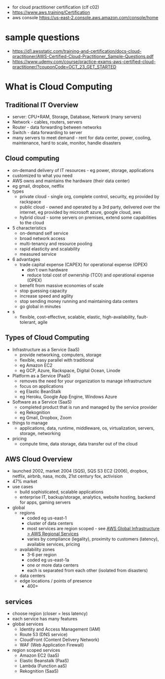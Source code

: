 * for cloud practitioner certification (clf c02)
* https://www.aws.training/Certification
* aws console https://us-east-2.console.aws.amazon.com/console/home
# sample questions
* https://d1.awsstatic.com/training-and-certification/docs-cloud-practitioner/AWS-Certified-Cloud-Practitioner_Sample-Questions.pdf
* https://www.udemy.com/course/practice-exams-aws-certified-cloud-practitioner/?couponCode=OCT_23_GET_STARTED
# What is Cloud Computing
## Traditional IT Overview
* server: CPU+RAM, Storage, Database, Network (many servers)
* Network - cables, routers, servers
* Router - data forwarding between networks
* Switch - data forwarding to server
* many servers to meet demand - rent for data center, power, cooling, maintenance, hard to scale, monitor, handle disasters
## Cloud computing
* on-demand delivery of IT resources - eg power, storage, applications
* customized to what you need
* AWS owns and maintains the hardware (their data center)
* eg gmail, dropbox, netflix
* types
  * private cloud - single org, complete control, security, eg provided by rackspace
  * public cloud - owned and operated by a 3rd party, delivered over the internet, eg provided by microsoft azure, google cloud, aws
  * hybrid cloud - some servers on premises, extend some capabilities to the cloud
* 5 characteristics
  * on-demand self service
  * broad network access
  * multi-tenancy and resource pooling
  * rapid elasticity and scalability
  * measured service
* 6 advantages
  * trade capital expense (CAPEX) for operational expense (OPEX)
    * don't own hardware
    * reduce total cost of ownership (TCO) and operational expense (OPEX)
  * benefit from massive economies of scale
  * stop guessing capacity
  * increase speed and agility
  * stop sending money running and maintaining data centers
  * go global in minutes
* s
  * flexible, cost-effective, scalable, elastic, high-availability, fault-tolerant, agile
## Types of Cloud Computing
* Infrastructure as a Service (IaaS)
  * provide networking, computers, storage
  * flexible, easy parallel with traditional
  * eg Amazon EC2
  * eg GCP, Azure, Rackspace, Digital Ocean, Linode
* Platform as a Service (PaaS)
  * removes the need for your organization to manage infrastructure
  * focus on applications
  * eg Elastic BeanStalk
  * eg Heroku, Google App Engine, Windows Azure
* Software as a Service (SaaS)
  * completed product that is run and managed by the service provider
  * eg Rekognition
  * eg Gmail, Dropbox, Zoom
* things to manage
  * applications, data, runtime, middleware, os, virtualization, servers, storage, networking
* pricing
  * compute time, data storage, data transfer out of the cloud
## AWS Cloud Overview
* launched 2002, market 2004 (SQS), SQS S3 EC2 (2006), dropbox, netflix, airbnb, nasa, mcds, 21st century fox, activision
* 47% market
* use cases
  * build sophisticated, scalable applications
  * enterprise IT, backup/storage, analytics, website hosting, backend for apps, gaming servers
* global
  * regions
    * coded eg us-east-1
    * cluster of data centers
    * most services are region scoped - see [AWS Global Infrastructure > AWS Regional Services](https://aws.amazon.com/about-aws/global-infrastructure/regional-product-services/)
    * varies by compliance (legality), proximity to customers (latency), available services, pricing 
  * availability zones
    * 3-6 per region
    * coded eg us-east-1a
    * one or more data centers
    * each is separated from each other (isolated from disasters) 
  * data centers
  * edge locations / points of presence
    * 400+
## services
* choose region (closer = less latency)
* each service has many features
* global services
  * Identity and Access Management (IAM)
  * Route 53 (DNS service)
  * CloudFront (Content Delivery Network)
  * WAF (Web Application Firewall)
* region scoped services
  * Amazon EC2 (IaaS)
  * Elastic Beanstalk (PaaS)
  * Lambda (Function aaS)
  * Rekognition (SaaS)
